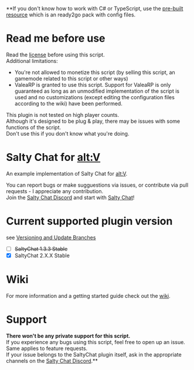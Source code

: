 **If you don't know how to work with C# or TypeScript, use the [pre-built resource](https://github.com/deluvas1911/saltychat-altv/releases) which is an ready2go pack with config files.

# Read me before use
Read the [license](https://github.com/deluvas1911/saltychat-altv/blob/master/LICENSE) before using this script.\
Additional limitations:
- You're not allowed to monetize this script (by selling this script, an gamemode related to this script or other ways)
- ValeaRP is granted to use this script. Support for ValeaRP is only guaranteed as long as an unmodified implementation of the script is used and no customizations (except editing the configuration files according to the wiki) have been performed.

This plugin is not tested on high player counts.\
Although it's designed to be plug & play, there may be issues with some functions of the script.\
Don't use this if you don't know what you're doing.

# Salty Chat for [alt:V](https://altv.mp//)

An example implementation of Salty Chat for [alt:V](https://altv.mp//).  

You can report bugs or make sugguestions via issues, or contribute via pull requests - I appreciate any contribution.\
Join the [Salty Chat Discord](https://discord.gg/MBCnqSf) and start with [Salty Chat](https://www.saltmine.de/)!

# Current supported plugin version
see [Versioning and Update Branches](https://github.com/saltminede/saltychat-docs#versioning-and-update-branches)
- [ ] ~~SaltyChat 1.3.3 Stable~~
- [X] SaltyChat 2.X.X Stable

# Wiki
For more information and a getting started guide check out the [wiki](https://deluvas1911.gitbook.io/saltychat-alt-v/).

# Support
**There won't be any private support for this script.**\
If you experience any bugs using this script, feel free to open up an issue. Same applies to feature requests.\
If your issue belongs to the SaltyChat plugin itself, ask in the appropriate channels on the [Salty Chat Discord](https://discord.gg/MBCnqSf).**
